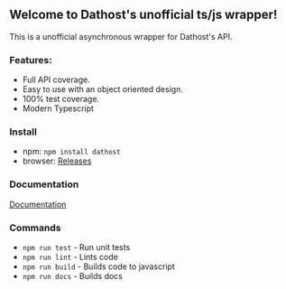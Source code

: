 ## Welcome to Dathost's unofficial ts/js wrapper!

This is a unofficial asynchronous wrapper for Dathost's API.

### Features:

* Full API coverage.
* Easy to use with an object oriented design.
* 100% test coverage.
* Modern Typescript

### Install

- npm: `npm install dathost`
- browser: [Releases](https://github.com/UnofficialDathost/TypeScript/releases)

### Documentation

[Documentation](http://dathost.wardpearce.com/ts/docs)

### Commands

- `npm run test` - Run unit tests
- `npm run lint` - Lints code
- `npm run build` - Builds code to javascript
- `npm run docs` - Builds docs
